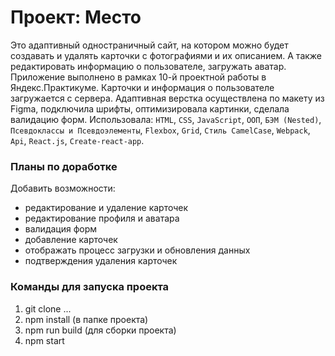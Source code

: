 # Проект: Место

Это адаптивный одностраничный сайт, на котором можно будет создавать и удалять карточки
с фотографиями и их описанием. А также редактировать информацию о пользователе, загружать аватар.
Приложение выполнено в рамках 10-й проектной работы в Яндекс.Практикуме. Карточки и информация о пользователе 
загружается с сервера. Адаптивная верстка осуществлена по макету из Figma, подключила шрифты,
оптимизировала картинки, сделала валидацию форм. Использовала: `HTML`,
`CSS`, `JavaScript`, `ООП`, `БЭМ (Nested)`, `Псевдоклассы и Псевдоэлементы`, 
`Flexbox`, `Grid`, `Стиль CamelCase`, `Webpack`, `Api`, `React.js`, `Create-react-app`.

### Планы по доработке

Добавить возможности:
* редактирование и удаление карточек
* редактирование профиля и аватара
* валидация форм
* добавление карточек
* отображать процесс загрузки и обновления данных
* подтверждения удаления карточек

### Команды для запуска проекта

1. git clone ...
2. npm install (в папке проекта)
3. npm run build (для сборки проекта)
4. npm start

